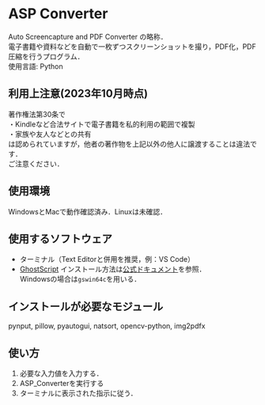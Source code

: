 # ASP Converter
Auto Screencapture and PDF Converter の略称．  
電子書籍や資料などを自動で一枚ずつスクリーンショットを撮り，PDF化，PDF圧縮を行うプログラム．  
使用言語: Python

## 利用上注意(2023年10月時点) ##
著作権法第30条で  
・Kindleなど合法サイトで電子書籍を私的利用の範囲で複製  
・家族や友人などとの共有  
は認められていますが，他者の著作物を上記以外の他人に譲渡することは違法です．  
ご注意ください．

## 使用環境
WindowsとMacで動作確認済み．Linuxは未確認．

## 使用するソフトウェア
- ターミナル（Text Editorと併用を推奨，例：VS Code）
- [GhostScript](https://www.ghostscript.com/)
インストール方法は[公式ドキュメント](https://ghostscript.readthedocs.io/en/latest/Install.html)を参照．  
Windowsの場合は```gswin64c```を用いる．

## インストールが必要なモジュール
pynput, pillow, pyautogui, natsort, opencv-python, img2pdfx

## 使い方
1. 必要な入力値を入力する．
2. ASP_Converterを実行する
3. ターミナルに表示された指示に従う．
